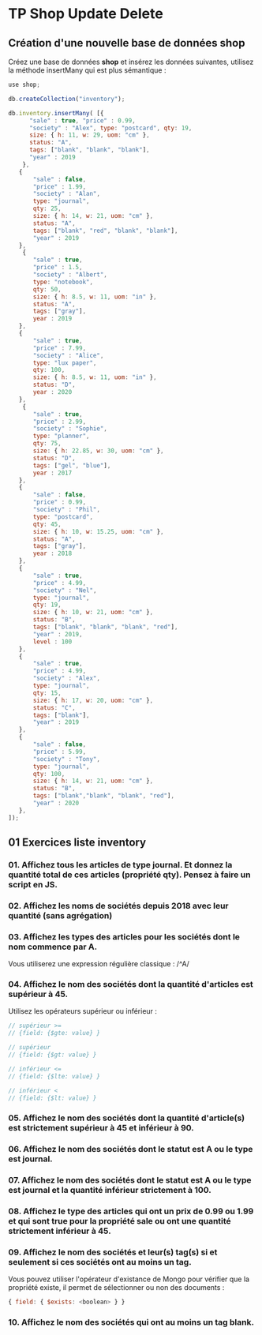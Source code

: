 # TP Shop Update Delete

## Création d'une nouvelle base de données shop

Créez une base de données **shop** et insérez les données suivantes, utilisez la méthode insertMany qui est plus sémantique :

```js
use shop;

db.createCollection("inventory");

db.inventory.insertMany( [{
      "sale" : true, "price" : 0.99,
      "society" : "Alex", type: "postcard", qty: 19,
      size: { h: 11, w: 29, uom: "cm" },
      status: "A",
      tags: ["blank", "blank", "blank"], 
      "year" : 2019  
    },
   { 
       "sale" : false,
       "price" : 1.99,
       "society" : "Alan",
       type: "journal",
       qty: 25,
       size: { h: 14, w: 21, uom: "cm" },
       status: "A",
       tags: ["blank", "red", "blank", "blank"],
       "year" : 2019  
   },
    { 
       "sale" : true,
       "price" : 1.5,
       "society" : "Albert",
       type: "notebook",
       qty: 50,
       size: { h: 8.5, w: 11, uom: "in" },
       status: "A",  
       tags: ["gray"],
       year : 2019
   },
   { 
       "sale" : true, 
       "price" : 7.99, 
       "society" : "Alice", 
       type: "lux paper", 
       qty: 100, 
       size: { h: 8.5, w: 11, uom: "in" }, 
       status: "D", 
       year : 2020 
   },
    { 
       "sale" : true, 
       "price" : 2.99, 
       "society" : "Sophie", 
       type: "planner", 
       qty: 75, 
       size: { h: 22.85, w: 30, uom: "cm" }, 
       status: "D", 
       tags: ["gel", "blue"], 
       year : 2017 
   },
   {
       "sale" : false, 
       "price" : 0.99, 
       "society" : "Phil", 
       type: "postcard", 
       qty: 45, 
       size: { h: 10, w: 15.25, uom: "cm" }, 
       status: "A", 
       tags: ["gray"], 
       year : 2018 
   },
   { 
       "sale" : true, 
       "price" : 4.99, 
       "society" : "Nel", 
       type: "journal", 
       qty: 19, 
       size: { h: 10, w: 21, uom: "cm" }, 
       status: "B", 
       tags: ["blank", "blank", "blank", "red"], 
       "year" : 2019, 
       level : 100  
   },
   { 
       "sale" : true, 
       "price" : 4.99, 
       "society" : "Alex", 
       type: "journal", 
       qty: 15, 
       size: { h: 17, w: 20, uom: "cm" }, 
       status: "C", 
       tags: ["blank"], 
       "year" : 2019  
   },
   { 
       "sale" : false, 
       "price" : 5.99, 
       "society" : "Tony", 
       type: "journal", 
       qty: 100, 
       size: { h: 14, w: 21, uom: "cm" }, 
       status: "B", 
       tags: ["blank","blank", "blank", "red"], 
       "year" : 2020  
   },
]);

```

## 01 Exercices liste inventory

### 01. Affichez tous les articles de type journal. Et donnez la quantité total de ces articles (propriété qty). Pensez à faire un script en JS.

### 02. Affichez les noms de sociétés depuis 2018 avec leur quantité (sans agrégation)

### 03. Affichez les types des articles pour les sociétés dont le nom commence par A.

Vous utiliserez une expression régulière classique : /^A/

### 04. Affichez le nom des sociétés dont la quantité d'articles est supérieur à 45.

Utilisez les opérateurs supérieur ou inférieur :

```js
// supérieur >=
// {field: {$gte: value} }

// supérieur
// {field: {$gt: value} }

// inférieur <=
// {field: {$lte: value} }

// inférieur <
// {field: {$lt: value} }

```

### 05. Affichez le nom des sociétés dont la quantité d'article(s) est strictement supérieur à 45 et inférieur à 90.

### 06. Affichez le nom des sociétés dont le statut est A ou le type est journal.

### 07. Affichez le nom des sociétés dont le statut est A ou le type est journal et la quantité inférieur strictement à 100.

### 08. Affichez le type des articles qui ont un prix de 0.99 ou 1.99 et qui sont true pour la propriété sale ou ont une quantité strictement inférieur à 45.

### 09. Affichez le nom des sociétés et leur(s) tag(s) si et seulement si ces sociétés ont au moins un tag.

Vous pouvez utiliser l'opérateur d'existance de Mongo pour vérifier que la propriété existe, il permet de sélectionner ou non des documents :

```js
{ field: { $exists: <boolean> } }
```

### 10. Affichez le nom des sociétés qui ont au moins un tag blank.
